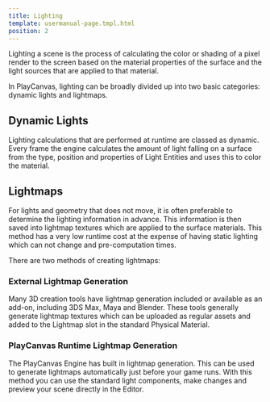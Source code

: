 ```yaml
---
title: Lighting
template: usermanual-page.tmpl.html
position: 2
---
```


Lighting a scene is the process of calculating the color or shading of a pixel render to the screen based on the material properties of the surface and the light sources that are applied to that material.

In PlayCanvas, lighting can be broadly divided up into two basic categories: dynamic lights and lightmaps.

## Dynamic Lights

Lighting calculations that are performed at runtime are classed as dynamic. Every frame the engine calculates the amount of light falling on a surface from the type, position and properties of Light Entities and uses this to color the material.

## Lightmaps

For lights and geometry that does not move, it is often preferable to determine the lighting information in advance. This information is then saved into lightmap textures which are applied to the surface materials. This method has a very low runtime cost at the expense of having static lighting which can not change and pre-computation times.

There are two methods of creating lightmaps:

### External Lightmap Generation

Many 3D creation tools have lightmap generation included or available as an add-on, including 3DS Max, Maya and Blender. These tools generally generate lightmap textures which can be uploaded as regular assets and added to the Lightmap slot in the standard Physical Material.

### PlayCanvas Runtime Lightmap Generation

The PlayCanvas Engine has built in lightmap generation. This can be used to generate lightmaps automatically just before your game runs. With this method you can use the standard light components, make changes and preview your scene directly in the Editor.

